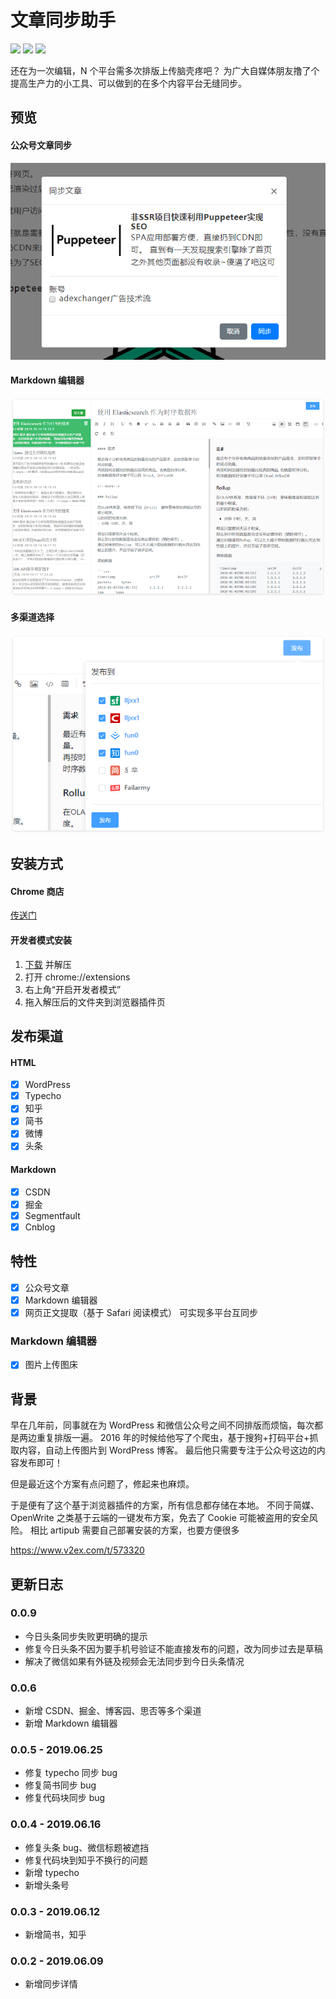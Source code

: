 # 文章同步助手

![](https://img.shields.io/github/v/release/lljxx1/WechatSync.svg)
![](https://img.shields.io/github/last-commit/lljxx1/WechatSync)
![](https://img.shields.io/github/issues/lljxx1/WechatSync)

还在为一次编辑，N 个平台需多次排版上传脑壳疼吧？
为广大自媒体朋友撸了个提高生产力的小工具、可以做到的在多个内容平台无缝同步。

## 预览

#### 公众号文章同步

![](snapshots/wechatsync.png)

<!-- #### 正文提取

![](snapshots/raw.png)

![](snapshots/reader.png)

![](snapshots/sample.png) -->

<!-- #### 同步详情

![](snapshots/detail.png) -->

#### Markdown 编辑器

![](snapshots/markdown.png)

#### 多渠道选择

![](snapshots/pub.png)

## 安装方式

#### Chrome 商店

[传送门](https://chrome.google.com/webstore/detail/%E5%BE%AE%E4%BF%A1%E5%90%8C%E6%AD%A5%E5%8A%A9%E6%89%8B/hchobocdmclopcbnibdnoafilagadion)

#### 开发者模式安装

1. [下载](http://wpics.oss-cn-shanghai.aliyuncs.com/WechatSync.zip?date=0625) 并解压
2. 打开 chrome://extensions
3. 右上角“开启开发者模式”
4. 拖入解压后的文件夹到浏览器插件页

## 发布渠道

#### HTML

- [x] WordPress
- [x] Typecho
- [x] 知乎
- [x] 简书
- [x] 微博
- [x] 头条

#### Markdown

- [x] CSDN
- [x] 掘金
- [x] Segmentfault
- [x] Cnblog

## 特性

- [x] 公众号文章
- [x] Markdown 编辑器
- [x] 网页正文提取（基于 Safari 阅读模式） 可实现多平台互同步

### Markdown 编辑器

- [x] 图片上传图床

## 背景

早在几年前，同事就在为 WordPress 和微信公众号之间不同排版而烦恼，每次都是两边重复排版一遍。
2016 年的时候给他写了个爬虫，基于搜狗+打码平台+抓取内容，自动上传图片到 WordPress 博客。
最后他只需要专注于公众号这边的内容发布即可！

但是最近这个方案有点问题了，修起来也麻烦。

于是便有了这个基于浏览器插件的方案，所有信息都存储在本地。
不同于简媒、OpenWrite 之类基于云端的一键发布方案，免去了 Cookie 可能被盗用的安全风险。
相比 artipub 需要自己部署安装的方案，也要方便很多

https://www.v2ex.com/t/573320

## 更新日志

### 0.0.9

- 今日头条同步失败更明确的提示
- 修复今日头条不因为要手机号验证不能直接发布的问题，改为同步过去是草稿
- 解决了微信如果有外链及视频会无法同步到今日头条情况

### 0.0.6

- 新增 CSDN、掘金、博客园、思否等多个渠道
- 新增 Markdown 编辑器

### 0.0.5 - 2019.06.25

- 修复 typecho 同步 bug
- 修复简书同步 bug
- 修复代码块同步 bug

### 0.0.4 - 2019.06.16

- 修复头条 bug、微信标题被遮挡
- 修复代码块到知乎不换行的问题
- 新增 typecho
- 新增头条号

### 0.0.3 - 2019.06.12

- 新增简书，知乎

### 0.0.2 - 2019.06.09

- 新增同步详情
